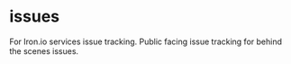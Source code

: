 issues
======

For Iron.io services issue tracking. Public facing issue tracking for behind the scenes issues.